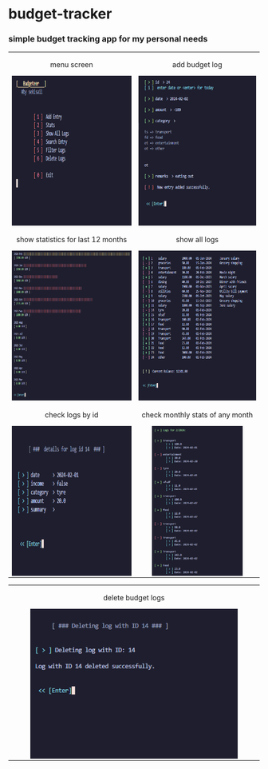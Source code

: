 # budget-tracker

### simple budget tracking app for my personal needs


<table align="center">
  
  <tr>
    <td width="600" align="center" >
      <p>menu screen</p>
      <img align="center" alt="menu screen" src="README/Screenshot 2024-02-02 121940.png" height="300" width="auto" />
    </td>
    <td width="600" align="center" >
      <p>add budget log</p>
      <img align="center" alt="add budget log" src="README/Screenshot 2024-02-02 122033.png" height="300" width="auto" />
    </td>
  </tr>

  <tr>
    <td width="600" align="center">
      <p>show statistics for last 12 months</p>
      <img align="center" alt="show statistics for last 12 months" src="README/Screenshot 2024-02-02 122046.png" height="300" width="auto" />
    </td>
    <td width="600" align="center">
      <p>show all logs</p>
      <img align="center" alt="show all logs" src="README/Screenshot 2024-02-02 122057.png" height="300" width="auto" />
    </td>
  </tr>

  <tr>
    <td width="600" align="center">
      <p>check logs by id</p>
      <img align="center" alt="check logs by id" src="README/Screenshot 2024-02-02 122120.png" height="300" width="auto" />
    </td>
    <td width="600" align="center">
      <p>check monthly stats of any month</p>
      <img align="center" alt="check monthly stats of any month" src="README/Screenshot 2024-02-02 122146.png" height="300" width="auto" />
    </td>
  </tr>
  
</table>


<table align="center">
  <tr>
    <td width="600" align="center">
      <p>delete budget logs</p>
      <img align="center" alt="delete budget logs" src="README/Screenshot 2024-02-02 122200.png" height="300" width="auto" />
    </td>
  </tr>
</table>
